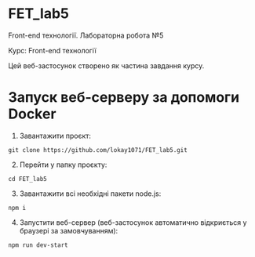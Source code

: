 # FET_lab5

Front-end технології. Лабораторна робота №5

Курс: Front-end технології

Цей веб-застосунок створено як частина завдання курсу.

# Запуск веб-серверу за допомоги Docker

1. Завантажити проєкт:

```
git clone https://github.com/lokay1071/FET_lab5.git
```

2. Перейти у папку проєкту:

```
cd FET_lab5
```

3. Завантажити всі необхідні пакети node.js:

```
npm i
```

4. Запустити веб-сервер (веб-застосунок автоматично відкриється у браузері за замовчуванням):

```
npm run dev-start
```
